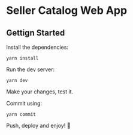 # Seller Catalog Web App

## Gettign Started

Install the dependencies:

```shell
yarn install
```

Run the dev server:

```shell
yarn dev
```

Make your changes, test it.

Commit using:

```shell
yarn commit
```

Push, deploy and enjoy! 🎉
